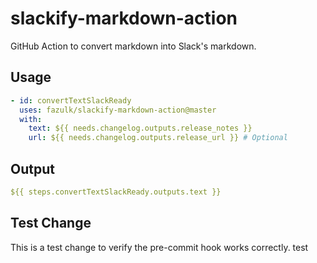 # slackify-markdown-action

GitHub Action to convert markdown into Slack's markdown.

## Usage

```yaml
- id: convertTextSlackReady
  uses: fazulk/slackify-markdown-action@master
  with:
    text: ${{ needs.changelog.outputs.release_notes }}
    url: ${{ needs.changelog.outputs.release_url }} # Optional
```

## Output

```yaml
${{ steps.convertTextSlackReady.outputs.text }}
```

## Test Change

This is a test change to verify the pre-commit hook works correctly.
test
